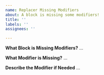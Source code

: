 ```yaml
---
name: Replacer Missing Modifiers
about: A block is missing some modifiers!
title: ''
labels: ''
assignees: ''

---
```


**What Block is Missing Modifiers?**
...

**What Modifier is Missing?**
...

**Describe the Modifier if Needed**
...
